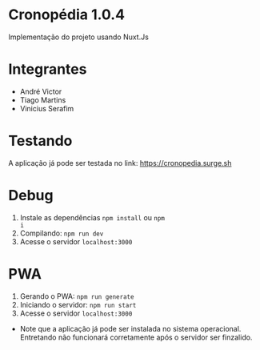 # Cronopédia 1.0.4
Implementação do projeto usando Nuxt.Js

# Integrantes
- André Victor
- Tiago Martins
- Vinicius Serafim

# Testando
A aplicação já pode ser testada no link: https://cronopedia.surge.sh

# Debug
1. Instale as dependências <code>npm install</code> ou <code>npm i</code>
2. Compilando: <code>npm run dev</code>
3. Acesse o servidor <code>localhost:3000</code>

# PWA
1. Gerando o PWA: <code>npm run generate</code>
2. Iniciando o servidor: <code>npm run start</code>
3. Acesse o servidor <code>localhost:3000</code>

- Note que a aplicação já pode ser instalada no sistema operacional. Entretando não funcionará corretamente após o servidor ser finzalido.
